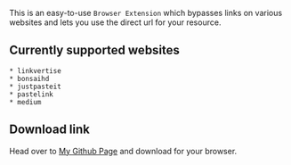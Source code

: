 This is an easy-to-use `Browser Extension` which bypasses links on various websites and lets you use the direct url for your resource.

## Currently supported websites

    * linkvertise
    * bonsaihd
    * justpasteit
    * pastelink
    * medium

## Download link

Head over to [My Github Page](https://amitsingh-007.github.io/bypass-links/) and download for your browser.
